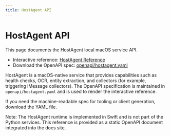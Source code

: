 ```yaml
---
title: HostAgent API
---
```


# HostAgent API

This page documents the HostAgent local macOS service API.

- Interactive reference: [HostAgent Reference](hostagent-reference.html)
- Download the OpenAPI spec: [openapi/hostagent.yaml](../openapi/hostagent.yaml)

HostAgent is a macOS-native service that provides capabilities such as health checks, OCR, entity extraction, and collectors (for example, triggering iMessage collectors). The OpenAPI specification is maintained in `openapi/hostagent.yaml` and is used to render the interactive reference.

If you need the machine-readable spec for tooling or client generation, download the YAML file.

Note: The HostAgent runtime is implemented in Swift and is not part of the Python services. This reference is provided as a static OpenAPI document integrated into the docs site.
